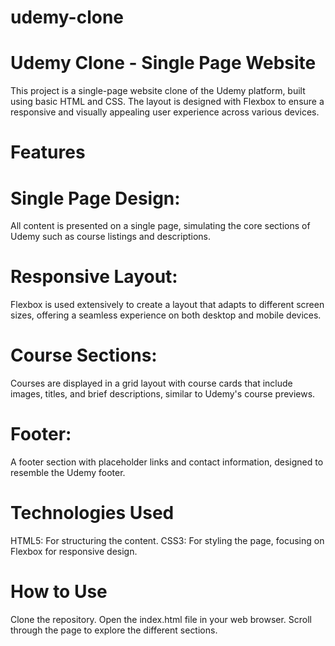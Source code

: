 # udemy-clone

# Udemy Clone - Single Page Website
This project is a single-page website clone of the Udemy platform, built using basic HTML and CSS. The layout is designed with Flexbox to ensure a responsive and visually appealing user experience across various devices.

# Features
# Single Page Design:
All content is presented on a single page, simulating the core sections of Udemy such as course listings and descriptions.

# Responsive Layout: 
Flexbox is used extensively to create a layout that adapts to different screen sizes, offering a seamless experience on both desktop and mobile devices.

# Course Sections: 
Courses are displayed in a grid layout with course cards that include images, titles, and brief descriptions, similar to Udemy's course previews.
# Footer:
A footer section with placeholder links and contact information, designed to resemble the Udemy footer.

# Technologies Used
HTML5: For structuring the content.
CSS3: For styling the page, focusing on Flexbox for responsive design.

# How to Use
Clone the repository.
Open the index.html file in your web browser.
Scroll through the page to explore the different sections.
